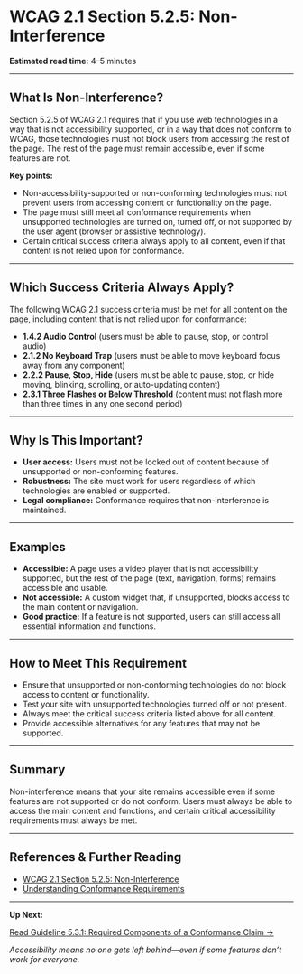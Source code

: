 <!---
title: 5.2.5 - Non-Interference
description: An in-depth explanation of WCAG 2.1 Section 5.2.5, which requires that non-accessibility-supported or non-conforming technologies must not block access to the rest of the page, and that certain success criteria always apply.
series: Making the Web Accessible for All
keywords: wcag 5.2.5, non-interference, accessibility, web standards, conformance, user agents
image: WCAG-Series-5-2-5.png
imageAlt: Blue text on yellow background saying, "Web Content Accessibility Guidelines (WCAG) 5.2.5 Explained, Non-Interference"
status: published
date: 2025-07-08
excerpt: This section explains the requirement that non-accessibility-supported or non-conforming technologies must not block access to the rest of the page, and that certain success criteria always apply.
--->

# **WCAG 2.1 Section 5.2.5: Non-Interference**

**Estimated read time:** 4–5 minutes

---

## **What Is Non-Interference?**

Section 5.2.5 of WCAG 2.1 requires that if you use web technologies in a way that is not accessibility supported, or in a way that does not conform to WCAG, those technologies must not block users from accessing the rest of the page. The rest of the page must remain accessible, even if some features are not.

**Key points:**
- Non-accessibility-supported or non-conforming technologies must not prevent users from accessing content or functionality on the page.
- The page must still meet all conformance requirements when unsupported technologies are turned on, turned off, or not supported by the user agent (browser or assistive technology).
- Certain critical success criteria always apply to all content, even if that content is not relied upon for conformance.

---

## **Which Success Criteria Always Apply?**

The following WCAG 2.1 success criteria must be met for all content on the page, including content that is not relied upon for conformance:
- **1.4.2 Audio Control** (users must be able to pause, stop, or control audio)
- **2.1.2 No Keyboard Trap** (users must be able to move keyboard focus away from any component)
- **2.2.2 Pause, Stop, Hide** (users must be able to pause, stop, or hide moving, blinking, scrolling, or auto-updating content)
- **2.3.1 Three Flashes or Below Threshold** (content must not flash more than three times in any one second period)

---

## **Why Is This Important?**

- **User access:** Users must not be locked out of content because of unsupported or non-conforming features.
- **Robustness:** The site must work for users regardless of which technologies are enabled or supported.
- **Legal compliance:** Conformance requires that non-interference is maintained.

---

## **Examples**

- **Accessible:** A page uses a video player that is not accessibility supported, but the rest of the page (text, navigation, forms) remains accessible and usable.
- **Not accessible:** A custom widget that, if unsupported, blocks access to the main content or navigation.
- **Good practice:** If a feature is not supported, users can still access all essential information and functions.

---

## **How to Meet This Requirement**

- Ensure that unsupported or non-conforming technologies do not block access to content or functionality.
- Test your site with unsupported technologies turned off or not present.
- Always meet the critical success criteria listed above for all content.
- Provide accessible alternatives for any features that may not be supported.

---

## **Summary**

Non-interference means that your site remains accessible even if some features are not supported or do not conform. Users must always be able to access the main content and functions, and certain critical accessibility requirements must always be met.

---

## **References & Further Reading**
- [WCAG 2.1 Section 5.2.5: Non-Interference](https://www.w3.org/TR/WCAG21/#cc5)
- [Understanding Conformance Requirements](https://www.w3.org/WAI/WCAG21/Understanding/conformance#conformance-requirements)

---

**Up Next:**

[Read Guideline 5.3.1: Required Components of a Conformance Claim →](WCAG-Guideline-5-3-1-Conformance-Claims-Explained)

*Accessibility means no one gets left behind—even if some features don’t work for everyone.*
